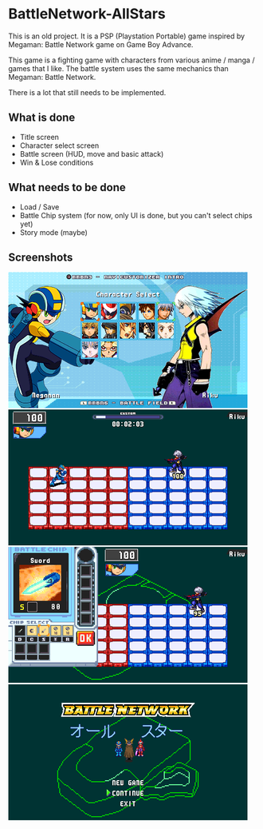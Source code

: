 # BattleNetwork-AllStars

This is an old project. It is a PSP (Playstation Portable) game inspired by Megaman: Battle Network game on Game Boy Advance.

This game is a fighting game with characters from various anime / manga / games that I like. The battle system uses the same mechanics than Megaman: Battle Network.

There is a lot that still needs to be implemented.

## What is done

- Title screen
- Character select screen
- Battle screen (HUD, move and basic attack)
- Win & Lose conditions

## What needs to be done

- Load / Save
- Battle Chip system (for now, only UI is done, but you can't select chips yet)
- Story mode (maybe)

## Screenshots

![Screen 1](docs/UCJS10041-Shot-1.png)
![Screen 2](docs/UCJS10041-Shot-2.png)
![Screen 3](docs/UCJS10041-Shot-3.png)
![Screen 4](docs/UCJS10041-Shot-4.png)